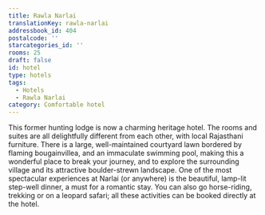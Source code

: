 ```yaml
---
title: Rawla Narlai
translationKey: rawla-narlai
addressbook_id: 404
postalcode: ''
starcategories_id: ''
rooms: 25
draft: false
id: hotel
type: hotels
tags:
  - Hotels
  - Rawla Narlai
category: Comfortable hotel
---
```

This former hunting lodge is now a charming heritage hotel. The rooms and suites are all delightfully different from each other, with local Rajasthani furniture. There is a large, well-maintained courtyard lawn bordered by flaming bougainvillea, and an immaculate swimming pool, making this a wonderful place to break your journey, and to explore the surrounding village and its attractive boulder-strewn landscape. One of the most spectacular experiences at Narlai (or anywhere) is the beautiful, lamp-lit step-well dinner, a must for a romantic stay. You can also go horse-riding, trekking or on a leopard safari; all these activities can be booked directly at the hotel.
